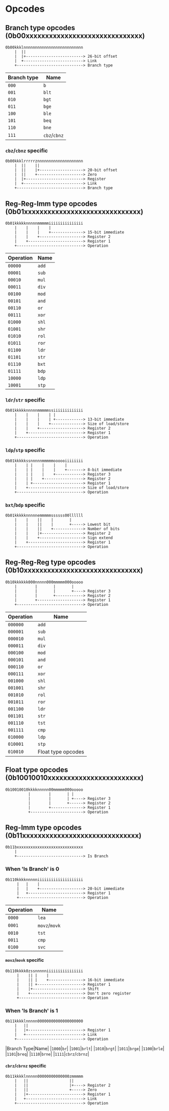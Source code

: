 # Opcodes
## Branch type opcodes (0b00xxxxxxxxxxxxxxxxxxxxxxxxxxxxxx)
    0b00kkklnnnnnnnnnnnnnnnnnnnnnnnnnn
        |  ||
        |  |+-------------------------> 26-bit offset
        |  +--------------------------> Link
        +-----------------------------> Branch type

|Branch type|Name|
|-|-|
|`000`|`b`|
|`001`|`blt`|
|`010`|`bgt`|
|`011`|`bge`|
|`100`|`ble`|
|`101`|`beq`|
|`110`|`bne`|
|`111`|`cbz`/`cbnz`|

### `cbz`/`cbnz` specific
    0b00kkklrrrrrznnnnnnnnnnnnnnnnnnnn
        |  ||    ||
        |  ||    |+-------------------> 20-bit offset
        |  ||    +--------------------> Zero
        |  |+-------------------------> Register
        |  +--------------------------> Link
        +-----------------------------> Branch type

## Reg-Reg-Imm type opcodes (0b01xxxxxxxxxxxxxxxxxxxxxxxxxxxxxx)
    0b01kkkkknnnnnmmmmmiiiiiiiiiiiiiii
        |    |    |    |
        |    |    |    +--------------> 15-bit immediate
        |    |    +-------------------> Register 2
        |    +------------------------> Register 1
        +-----------------------------> Operation

|Operation|Name|
|-|-|
|`00000`|`add`|
|`00001`|`sub`|
|`00010`|`mul`|
|`00011`|`div`|
|`00100`|`mod`|
|`00101`|`and`|
|`00110`|`or`|
|`00111`|`xor`|
|`01000`|`shl`|
|`01001`|`shr`|
|`01010`|`rol`|
|`01011`|`ror`|
|`01100`|`ldr`|
|`01101`|`str`|
|`01110`|`bxt`|
|`01111`|`bdp`|
|`10000`|`ldp`|
|`10001`|`stp`|

### `ldr`/`str` specific
    0b01kkkkknnnnnmmmmmssiiiiiiiiiiiii
        |    |    |    | |
        |    |    |    | +------------> 13-bit immediate
        |    |    |    +--------------> Size of load/store
        |    |    +-------------------> Register 2
        |    +------------------------> Register 1
        +-----------------------------> Operation

### `ldp`/`stp` specific
    0b01kkkkkssnnnnnmmmmmoooooiiiiiiii
        |    | |    |    |    |
        |    | |    |    |    +-------> 8-bit immediate
        |    | |    |    +------------> Register 3
        |    | |    +-----------------> Register 2
        |    | +----------------------> Register 1
        |    +------------------------> Size of load/store
        +-----------------------------> Operation

### `bxt`/`bdp` specific
    0b01kkkkknnnnnemmmmmssssss00llllll
        |    |    ||    |       |
        |    |    ||    |       +-----> Lowest bit
        |    |    ||    +-------------> Number of bits
        |    |    |+------------------> Register 2
        |    |    +-------------------> Sign extend
        |    +------------------------> Register 1
        +-----------------------------> Operation

## Reg-Reg-Reg type opcodes (0b10xxxxxxxxxxxxxxxxxxxxxxxxxxxxxx)
    0b10kkkkkk000nnnnn000mmmmm000ooooo
        |        |       |       |
        |        |       |       +----> Register 3
        |        |       +------------> Register 2
        |        +--------------------> Register 1
        +-----------------------------> Operation

|Operation|Name|
|-|-|
|`000000`|`add`|
|`000001`|`sub`|
|`000010`|`mul`|
|`000011`|`div`|
|`000100`|`mod`|
|`000101`|`and`|
|`000110`|`or`|
|`000111`|`xor`|
|`001000`|`shl`|
|`001001`|`shr`|
|`001010`|`rol`|
|`001011`|`ror`|
|`001100`|`ldr`|
|`001101`|`str`|
|`001110`|`tst`|
|`001111`|`cmp`|
|`010000`|`ldp`|
|`010001`|`stp`|
|`010010`|Float type opcodes|

## Float type opcodes (0b10010010xxxxxxxxxxxxxxxxxxxxxxxx)
    0b10010010kkkknnnnn00mmmmm000ooooo
              |        |       | |
              |        |       | +----> Register 3
              |        |       +------> Register 2
              |        +--------------> Register 1
              +-----------------------> Operation

## Reg-Imm type opcodes (0b11xxxxxxxxxxxxxxxxxxxxxxxxxxxxxx)
    0b11bxxxxxxxxxxxxxxxxxxxxxxxxxxxxx
        |
        +-----------------------------> Is Branch

### When 'Is Branch' is 0
    0b110kkkknnnnniiiiiiiiiiiiiiiiiiii
         |   |    |
         |   |    +-------------------> 20-bit immediate
         |   +------------------------> Register 1
         +----------------------------> Operation

|Operation|Name|
|-|-|
|`0000`|`lea`|
|`0001`|`movz`/`movk`|
|`0010`|`tst`|
|`0011`|`cmp`|
|`0100`|`svc`|

#### `movz`/`movk` specific
    0b110kkkk0zssnnnnniiiiiiiiiiiiiiii
         |    || |    |
         |    || |    +---------------> 16-bit immediate
         |    || +--------------------> Register 1
         |    |+----------------------> Shift
         |    +-----------------------> Don't zero register
         +----------------------------> Operation

### When 'Is Branch' is 1
    0b11kkkklnnnnn00000000000000000000
        |   ||
        |   |+------------------------> Register 1
        |   +-------------------------> Link
        +-----------------------------> Operation

|Branch Type|Name|
|`1000`|`br`|
|`1001`|`brlt`|
|`1010`|`brgt`|
|`1011`|`brge`|
|`1100`|`brle`|
|`1101`|`breq`|
|`1110`|`brne`|
|`1111`|`cbrz`/`cbrnz`|

#### `cbrz`/`cbrnz` specific
    0b11kkkklnnnnn00000000000000zmmmmm
        |   ||                  ||
        |   ||                  |+----> Register 2
        |   ||                  +-----> Zero
        |   |+------------------------> Register 1
        |   +-------------------------> Link
        +-----------------------------> Operation
